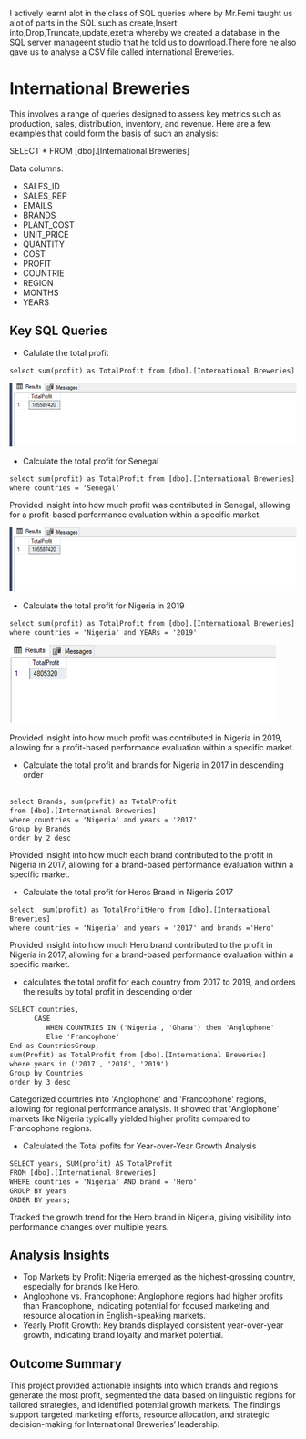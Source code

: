 I actively learnt alot in the class of SQL queries where by Mr.Femi taught us alot of parts in the SQL such as create,Insert into,Drop,Truncate,update,exetra whereby we created a database in the SQL server manageent studio that he told us to download.There fore he also gave us to analyse a CSV file called international Breweries.

# International Breweries
This involves a range of queries designed to assess key metrics such as production, sales, distribution, inventory, and revenue. Here are a few examples that could form the basis of such an analysis:

SELECT * FROM [dbo].[International Breweries]

Data columns:
- SALES_ID
- SALES_REP
- EMAILS
- BRANDS
- PLANT_COST
- UNIT_PRICE
- QUANTITY
- COST
- PROFIT
- COUNTRIE
- REGION
- MONTHS
- YEARS

## Key SQL Queries

- Calulate the total profit
 
 ```
select sum(profit) as TotalProfit from [dbo].[International Breweries]

```
![](https://github.com/sharifahstella/LITA-Class-Documentation-SQL/blob/main/profit.PNG)

- Calculate the total profit for Senegal

```
select sum(profit) as TotalProfit from [dbo].[International Breweries]
where countries = 'Senegal'
```
Provided insight into how much profit was contributed in Senegal, allowing for a profit-based performance evaluation within a specific market. 

![](https://github.com/sharifahstella/LITA-Class-Documentation-SQL/blob/main/profit.PNG)

- Calculate the total profit for Nigeria in 2019

```
select sum(profit) as TotalProfit from [dbo].[International Breweries]
where countries = 'Nigeria' and YEARs = '2019'

```
![](https://github.com/sharifahstella/LITA-Class-Documentation-SQL/blob/main/nigera.PNG)

Provided insight into how much profit was contributed in Nigeria in 2019, allowing for a profit-based performance evaluation within a specific market. 

- Calculate the total profit and brands for Nigeria in 2017 in descending order

```

select Brands, sum(profit) as TotalProfit 
from [dbo].[International Breweries]
where countries = 'Nigeria' and years = '2017'
Group by Brands
order by 2 desc

```
Provided insight into how much each brand contributed to the profit in Nigeria in 2017, allowing for a brand-based performance evaluation within a specific market.

- Calculate the total profit for Heros Brand in Nigeria 2017

```
select  sum(profit) as TotalProfitHero from [dbo].[International Breweries]
where countries = 'Nigeria' and years = '2017' and brands ='Hero'

```
Provided insight into how much Hero brand contributed to the profit in Nigeria in 2017, allowing for a brand-based performance evaluation within a specific market.

- calculates the total profit for each country from 2017 to 2019, and orders the results by total profit in descending order

```
SELECT countries,
      CASE
	     WHEN COUNTRIES IN ('Nigeria', 'Ghana') then 'Anglophone'
		 Else 'Francophone'
End as CountriesGroup,
sum(Profit) as TotalProfit from [dbo].[International Breweries]
where years in ('2017', '2018', '2019')
Group by Countries
order by 3 desc

```
Categorized countries into 'Anglophone' and 'Francophone' regions, allowing for regional performance analysis. It showed that 'Anglophone' markets like Nigeria typically yielded higher profits compared to Francophone regions.

- Calculated the Total pofits for Year-over-Year Growth Analysis
```
SELECT years, SUM(profit) AS TotalProfit
FROM [dbo].[International Breweries]
WHERE countries = 'Nigeria' AND brand = 'Hero'
GROUP BY years
ORDER BY years;
```
Tracked the growth trend for the Hero brand in Nigeria, giving visibility into performance changes over multiple years.

## Analysis Insights
- Top Markets by Profit: Nigeria emerged as the highest-grossing country, especially for brands like Hero.
- Anglophone vs. Francophone: Anglophone regions had higher profits than Francophone, indicating potential for focused marketing and resource allocation in English-speaking markets.
- Yearly Profit Growth: Key brands displayed consistent year-over-year growth, indicating brand loyalty and market potential.

## Outcome Summary
This project provided actionable insights into which brands and regions generate the most profit, segmented the data based on linguistic regions for tailored strategies, and identified potential growth markets. The findings support targeted marketing efforts, resource allocation, and strategic decision-making for International Breweries’ leadership.
